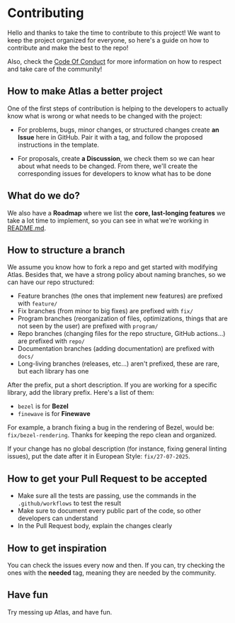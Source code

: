 # Contributing

Hello and thanks to take the time to contribute to this project! We want to keep the project organized for everyone, so here's a guide
on how to contribute and make the best to the repo!

Also, check the [Code Of Conduct](CODE_OF_CONDUCT.md) for more information on how to respect and take care of the community!

## How to make Atlas a better project

One of the first steps of contribution is helping to the developers to actually know what is wrong or what needs to be changed with the project:

- For problems, bugs, minor changes, or structured changes create **an Issue** here in GitHub. Pair it with a tag, and follow the proposed instructions in the template.

- For proposals, create **a Discussion**, we check them so we can hear about what needs to be changed. From there, we'll create the corresponding issues for developers to know what has to be done

## What do we do?

We also have a **Roadmap** where we list the **core, last-longing features** we take a lot time to implement, so you can see in what we're working in [README.md](README.md).

## How to structure a branch

We assume you know how to fork a repo and get started with modifying Atlas. Besides that, we have a strong policy about naming branches, so we can have our repo structured:

* Feature branches (the ones that implement new features) are prefixed with `feature/`
* Fix branches (from minor to big fixes) are prefixed with `fix/`
* Program branches (reorganization of files, optimizations, things that are not seen by the user) are prefixed with `program/`
* Repo branches (changing files for the repo structure, GitHub actions...) are prefixed with `repo/`
* Documentation branches (adding documentation) are prefixed with `docs/`
* Long-living branches (releases, etc...) aren't prefixed, these are rare, but each library has one

After the prefix, put a short description. If you are working for a specific library, add the library prefix. Here's a list of them:
* `bezel` is for **Bezel**
* `finewave` is for **Finewave**

For example, a branch fixing a bug in the rendering of Bezel, would be: `fix/bezel-rendering`. Thanks for keeping the repo clean and organized.

If your change has no global description (for instance, fixing general linting issues), put the date after it in European Style: `fix/27-07-2025`.

## How to get your Pull Request to be accepted
* Make sure all the tests are passing, use the commands in the `.github/workflows` to test the result
* Make sure to document every public part of the code, so other developers can understand
* In the Pull Request body, explain the changes clearly

## How to get inspiration

You can check the issues every now and then. If you can, try checking the ones with the **needed** tag, meaning they are needed by the community.

## Have fun

Try messing up Atlas, and have fun.
